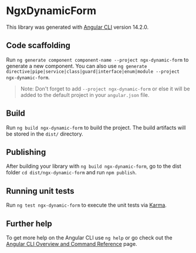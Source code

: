 # NgxDynamicForm

This library was generated with [Angular CLI](https://github.com/angular/angular-cli) version 14.2.0.

## Code scaffolding

Run `ng generate component component-name --project ngx-dynamic-form` to generate a new component. You can also use `ng generate directive|pipe|service|class|guard|interface|enum|module --project ngx-dynamic-form`.

> Note: Don't forget to add `--project ngx-dynamic-form` or else it will be added to the default project in your `angular.json` file.

## Build

Run `ng build ngx-dynamic-form` to build the project. The build artifacts will be stored in the `dist/` directory.

## Publishing

After building your library with `ng build ngx-dynamic-form`, go to the dist folder `cd dist/ngx-dynamic-form` and run `npm publish`.

## Running unit tests

Run `ng test ngx-dynamic-form` to execute the unit tests via [Karma](https://karma-runner.github.io).

## Further help

To get more help on the Angular CLI use `ng help` or go check out the [Angular CLI Overview and Command Reference](https://angular.io/cli) page.

